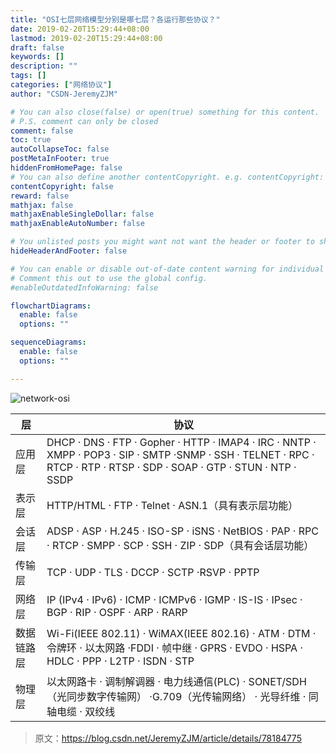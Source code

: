 ```yaml
---
title: "OSI七层网络模型分别是哪七层？各运行那些协议？"
date: 2019-02-20T15:29:44+08:00
lastmod: 2019-02-20T15:29:44+08:00
draft: false
keywords: []
description: ""
tags: []
categories: ["网络协议"]
author: "CSDN-JeremyZJM"

# You can also close(false) or open(true) something for this content.
# P.S. comment can only be closed
comment: false
toc: true
autoCollapseToc: false
postMetaInFooter: true
hiddenFromHomePage: false
# You can also define another contentCopyright. e.g. contentCopyright: "This is another copyright."
contentCopyright: false
reward: false
mathjax: false
mathjaxEnableSingleDollar: false
mathjaxEnableAutoNumber: false

# You unlisted posts you might want not want the header or footer to show
hideHeaderAndFooter: false

# You can enable or disable out-of-date content warning for individual post.
# Comment this out to use the global config.
#enableOutdatedInfoWarning: false

flowchartDiagrams:
  enable: false
  options: ""

sequenceDiagrams: 
  enable: false
  options: ""

---
```


<!--more-->

![network-osi](/img/network-osi.gif)


| 层 | 协议 |
| ---- | --- |
| 应用层 | DHCP · DNS · FTP · Gopher · HTTP · IMAP4 · IRC · NNTP · XMPP · POP3 · SIP · SMTP ·SNMP · SSH · TELNET · RPC · RTCP · RTP · RTSP · SDP · SOAP · GTP · STUN · NTP · SSDP|
| 表示层 |	HTTP/HTML · FTP · Telnet · ASN.1（具有表示层功能）|
|会话层	| ADSP · ASP · H.245 · ISO-SP · iSNS · NetBIOS · PAP · RPC · RTCP · SMPP · SCP · SSH · ZIP · SDP（具有会话层功能）|
| 传输层	| TCP · UDP · TLS · DCCP · SCTP ·RSVP · PPTP |
| 网络层	| IP (IPv4 · IPv6) · ICMP · ICMPv6 · IGMP · IS-IS · IPsec · BGP · RIP · OSPF · ARP · RARP |
|数据链路层|	Wi-Fi(IEEE 802.11) · WiMAX(IEEE 802.16) · ATM · DTM · 令牌环 · 以太网路 ·FDDI · 帧中继 · GPRS · EVDO · HSPA · HDLC · PPP · L2TP · ISDN · STP|
|物理层|	以太网路卡 · 调制解调器 · 电力线通信(PLC) · SONET/SDH（光同步数字传输网） ·G.709（光传输网络） · 光导纤维 · 同轴电缆 · 双绞线|


> 原文：https://blog.csdn.net/JeremyZJM/article/details/78184775 
